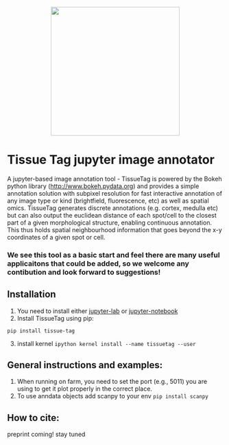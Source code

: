 <p align="center">
	<img src="https://github.com/nadavyayon/TissueTag/blob/main/tissueTag_logo.png" width="300" >
</p>

# Tissue Tag jupyter image annotator
A jupyter-based image annotation tool - TissueTag is powered by the Bokeh python library (http://www.bokeh.pydata.org) and provides a simple annotation solution with subpixel resolution for fast interactive annotation of any image type or kind (brightfield, fluorescence, etc) as well as spatial omics. TissueTag generates discrete annotations (e.g. cortex, medulla etc) but can also output the euclidean distance of each spot/cell to the closest part of a given morphological structure, enabling continuous annotation. This thus holds spatial neighbourhood information that goes beyond the x-y coordinates of a given spot or cell. 

### We see this tool as a basic start and feel there are many useful applicaitons that could be added, so we welcome any contibution and look forward to suggestions!

## Installation

1) You need to install either [jupyter-lab](https://jupyter.org/install) or [jupyter-notebook](https://jupyter.org/install)
2) Install TissueTag using pip:
```
pip install tissue-tag
```
3) install kernel `ipython kernel install --name tissuetag --user`
## General instructions and examples:

1) When running on farm, you need to set the port (e.g., 5011) you are using to get it plot properly in the correct place.
2) To use anndata objects add scanpy to your env `pip install scanpy`


## How to cite:
preprint coming! stay tuned





